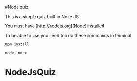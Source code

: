 #Node quiz

This is a simple quiz built in Node JS

You must have [http://nodejs.org](Node) installed

To be able to use you need too do these commands in terminal.

```
npm install
```

```
node index
```
# NodeJsQuiz
